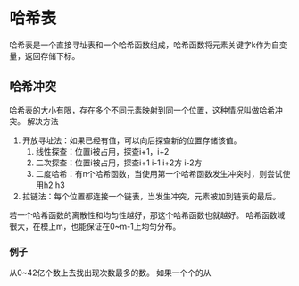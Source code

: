 # 哈希表

哈希表是一个直接寻址表和一个哈希函数组成，哈希函数将元素关键字k作为自变量，返回存储下标。

## 哈希冲突
哈希表的大小有限，存在多个不同元素映射到同一个位置，这种情况叫做哈希冲突。
解决方法
1. 开放寻址法：如果已经有值，可以向后探查新的位置存储该值。
   1. 线性探查：位置i被占用，探查i+1，i+2
   2. 二次探查：位置i被占用，探查i+1 i-1  i+2方 i-2方
   3. 二度哈希：有n个哈希函数，当使用第一个哈希函数发生冲突时，则尝试使用h2 h3
2. 拉链法：每个位置都连接一个链表，当发生冲突，元素被加到链表的最后。

若一个哈希函数的离散性和均匀性越好，那这个哈希函数也就越好。
哈希函数域很大，在模上m，也能保证在0~m-1上均匀分布。
### 例子
从0~42亿个数上去找出现次数最多的数。
如果一个个的从